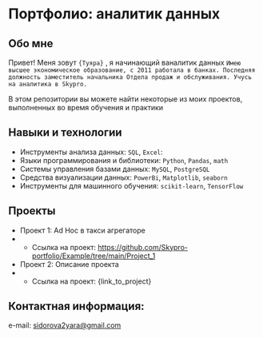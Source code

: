 
# Портфолио: аналитик данных

## Обо мне 

Привет! Меня зовут ``{Туяра}`` , я начинающий ваналитик данных
``Имею высшее экономическое образование, c 2011 работала в банках. Последняя должность заместитель начальника Отдела продаж и обслуживания. Учусь на аналитика в Skypro.``

В этом репозитории вы можете найти некоторые из моих проектов, выполненных во время обучения и практики
<br>

## Навыки и технологии
- Инструменты анализа данных: ``SQL``, ``Excel``: 
- Языки программирования и библиотеки: ``Python``, ``Pandas``, ``math`` 
- Системы управления базами данных: ``MySQL``, ``PostgreSQL``
- Средства визуализации данных: ``PowerBi``, ``Matplotlib``, ``seaborn``
- Инструменты для машинного обучения: ``scikit-learn``, ``TensorFlow``



## Проекты
- Проект 1: Ad Hoc в такси агрегаторе
- - Ссылка на проект: https://github.com/Skypro-portfolio/Example/tree/main/Project_1
- Проект 2: Описание проекта
- - Ссылка на проект: {link_to_project}

## Контактная информация:
e-mail: sidorova2yara@gmail.com
